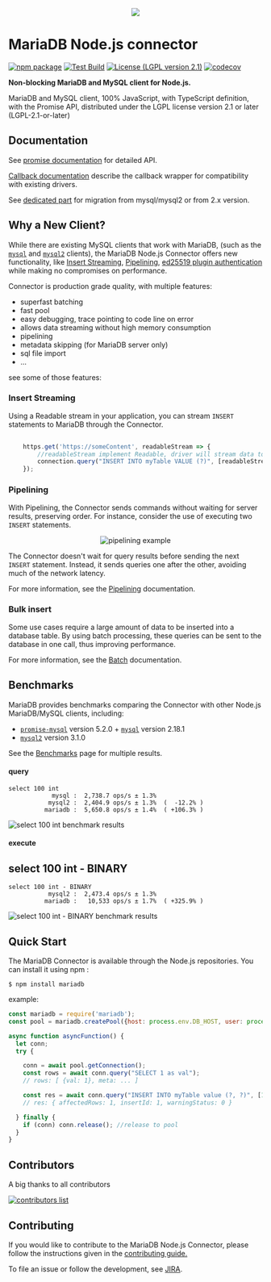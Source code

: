 <p style="text-align: center;">
  <a href="https://mariadb.com/">
    <img src="https://mariadb.com/kb/static/images/logo-2018-black.png"/>
  </a>
</p>

# MariaDB Node.js connector

[![npm package][npm-image]][npm-url]
[![Test Build][travis-image]][travis-url]
[![License (LGPL version 2.1)][licence-image]][licence-url]
[![codecov][codecov-image]][codecov-url]

**Non-blocking MariaDB and MySQL client for Node.js.**

MariaDB and MySQL client, 100% JavaScript, with TypeScript definition, with the Promise API, distributed under the LGPL
license version 2.1 or later (LGPL-2.1-or-later)

## Documentation

See [promise documentation](https://github.com/mariadb-corporation/mariadb-connector-nodejs/blob/master/documentation/promise-api.md)
for detailed API.

[Callback documentation](https://github.com/mariadb-corporation/mariadb-connector-nodejs/blob/master/documentation/callback-api.md)
describe the callback wrapper for compatibility with existing drivers.

See [dedicated part](https://github.com/mariadb-corporation/mariadb-connector-nodejs/blob/master/documentation/promise-api.md#migrating-from-2x-or-mysqlmysql2-to-3x)
for migration from mysql/mysql2 or from 2.x version.

## Why a New Client?

While there are existing MySQL clients that work with MariaDB, (such as
the [`mysql`](https://www.npmjs.com/package/mysql) and [`mysql2`](https://www.npmjs.com/package/mysql2) clients), the
MariaDB Node.js Connector offers new functionality,
like [Insert Streaming](#insert-streaming), [Pipelining](#pipelining), [ed25519 plugin authentication](https://mariadb.org/history-of-mysql-mariadb-authentication-protocols/)
while making no compromises on performance.

Connector is production grade quality, with multiple features:

* superfast batching
* fast pool
* easy debugging, trace pointing to code line on error
* allows data streaming without high memory consumption
* pipelining
* metadata skipping (for MariaDB server only)
* sql file import
* ...

see some of those features:

### Insert Streaming

Using a Readable stream in your application, you can stream `INSERT` statements to MariaDB through the Connector.

```javascript
    
    https.get('https://someContent', readableStream => {
        //readableStream implement Readable, driver will stream data to database 
        connection.query("INSERT INTO myTable VALUE (?)", [readableStream]);
    });
```

### Pipelining

With Pipelining, the Connector sends commands without waiting for server results, preserving order. For instance,
consider the use of executing two `INSERT`  statements.

<p style="text-align: center;">
    <img src="./documentation/misc/pip.png" alt="pipelining example"/>
</p>

The Connector doesn't wait for query results before sending the next `INSERT` statement. Instead, it sends queries one
after the other, avoiding much of the network latency.

For more information, see the [Pipelining](/documentation/pipelining.md) documentation.

### Bulk insert

Some use cases require a large amount of data to be inserted into a database table. By using batch processing, these
queries can be sent to the database in one call, thus improving performance.

For more information, see the [Batch](/documentation/batch.md) documentation.

## Benchmarks

MariaDB provides benchmarks comparing the Connector with other Node.js MariaDB/MySQL clients, including:

* [`promise-mysql`](https://www.npmjs.com/package/promise-mysql) version
  5.2.0 + [`mysql`](https://www.npmjs.com/package/mysql) version 2.18.1
* [`mysql2`](https://www.npmjs.com/package/mysql2) version 3.1.0

See the [Benchmarks](./documentation/benchmarks.md) page for multiple results.

#### query

```
select 100 int
            mysql :  2,738.7 ops/s ± 1.3% 
           mysql2 :  2,404.9 ops/s ± 1.3%  (  -12.2% )
          mariadb :  5,650.8 ops/s ± 1.4%  ( +106.3% )
```

![select 100 int benchmark results](https://quickchart.io/chart/render/zm-ef74089a-be91-49f1-b5a0-5b9ac5752435?data1=2739&data2=2405&data3=5651)

#### execute

## select 100 int - BINARY

```
select 100 int - BINARY
           mysql2 :  2,473.4 ops/s ± 1.3% 
          mariadb :   10,533 ops/s ± 1.7%  ( +325.9% )
```

![select 100 int - BINARY benchmark results](https://quickchart.io/chart/render/zm-36b213f4-8efe-4943-8f94-82edf94fce83?data1=2473&data2=10533)

## Quick Start

The MariaDB Connector is available through the Node.js repositories. You can install it using npm :

```
$ npm install mariadb
```

example:

```js
const mariadb = require('mariadb');
const pool = mariadb.createPool({host: process.env.DB_HOST, user: process.env.DB_USER, connectionLimit: 5});

async function asyncFunction() {
  let conn;
  try {

	conn = await pool.getConnection();
	const rows = await conn.query("SELECT 1 as val");
	// rows: [ {val: 1}, meta: ... ]

	const res = await conn.query("INSERT INTO myTable value (?, ?)", [1, "mariadb"]);
	// res: { affectedRows: 1, insertId: 1, warningStatus: 0 }

  } finally {
	if (conn) conn.release(); //release to pool
  }
}
```

## Contributors

A big thanks to all contributors

<a href="https://github.com/mariadb-corporation/mariadb-connector-nodejs/graphs/contributors">
  <img src="https://contrib.rocks/image?repo=mariadb-corporation/mariadb-connector-nodejs&max=180&columns=15"  alt="contributors list"/>
</a>

## Contributing

If you would like to contribute to the MariaDB Node.js Connector, please follow the instructions given in
the [contributing guide.](/CONTRIBUTING.md)

To file an issue or follow the development, see [JIRA](https://jira.mariadb.org/projects/CONJS/issues/).


[travis-image]:https://travis-ci.com/mariadb-corporation/mariadb-connector-nodejs.svg?branch=master

[travis-url]:https://app.travis-ci.com/github/mariadb-corporation/mariadb-connector-nodejs

[npm-image]:https://img.shields.io/npm/v/mariadb.svg

[npm-url]:http://npmjs.org/package/mariadb

[licence-image]:https://img.shields.io/badge/license-GNU%20LGPL%20version%202.1-green.svg?style=flat-square

[licence-url]:http://opensource.org/licenses/LGPL-2.1

[codecov-image]:https://codecov.io/gh/mariadb-corporation/mariadb-connector-nodejs/branch/master/graph/badge.svg

[codecov-url]:https://codecov.io/gh/mariadb-corporation/mariadb-connector-nodejs
